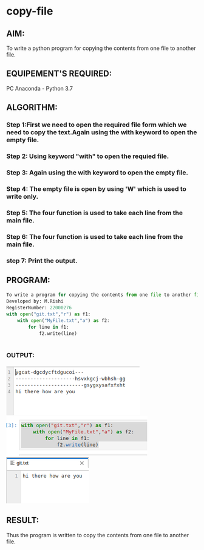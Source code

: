 # copy-file
## AIM:
To write a python program for copying the contents from one file to another file.
## EQUIPEMENT'S REQUIRED: 
PC
Anaconda - Python 3.7
## ALGORITHM: 
### Step 1:First we need to open the required file form which we need to copy the text.Again using the with keyword to open the empty file. 

### Step 2: Using keyword "with" to open the requied file.
 
### Step 3: Again using the with keyword to open the empty file. 

### Step 4: The empty file is open by using 'W' which is used to write only.

### Step 5: The four function is used to take each line from the main file.

### Step 6: The four function is used to take each line from the main file.

### step 7: Print the output.

## PROGRAM:
```python
To write a program for copying the contents from one file to another file.
Developed by: M.Rishi
RegisterNumber: 22000276
with open("git.txt","r") as f1:
    with open("MyFile.txt","a") as f2:
        for line in f1:
            f2.write(line)
            
```

### OUTPUT:
![OUTPUT](/ghu.png)
![OUTPUT](/giy.png)
![OUTPUT](/pli.png)



## RESULT:
Thus the program is written to copy the contents from one file to another file.
